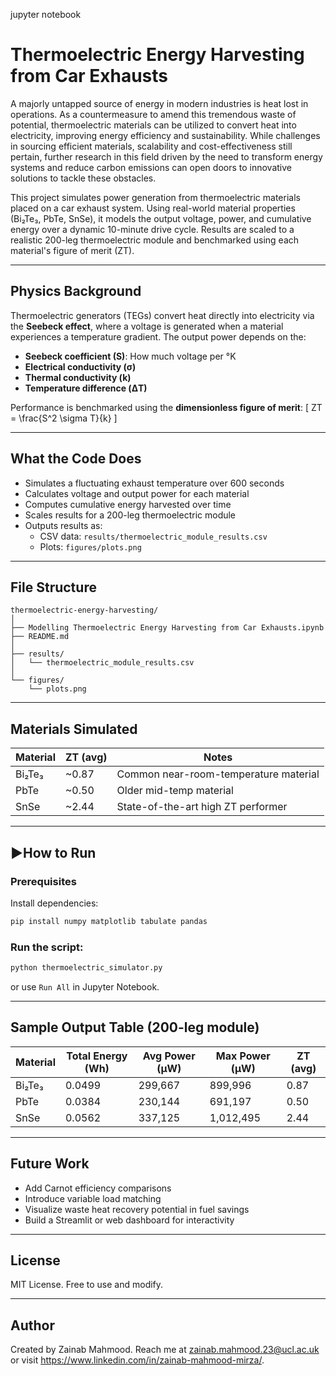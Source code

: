 jupyter notebook

# Thermoelectric Energy Harvesting from Car Exhausts 

A majorly untapped source of energy in modern industries is heat lost in operations. As a countermeasure to amend this tremendous waste of potential, thermoelectric materials can be utilized to convert heat  into electricity,  improving energy efficiency and sustainability. While challenges in sourcing efficient materials, scalability and cost-effectiveness still pertain, further research in this field driven by the need to transform energy systems and reduce carbon emissions can open doors to innovative solutions to tackle these obstacles. 

This project simulates power generation from thermoelectric materials placed on a car exhaust system. Using real-world material properties (Bi₂Te₃, PbTe, SnSe), it models the output voltage, power, and cumulative energy over a dynamic 10-minute drive cycle. Results are scaled to a realistic 200-leg thermoelectric module and benchmarked using each material's figure of merit (ZT).

---

## Physics Background

Thermoelectric generators (TEGs) convert heat directly into electricity via the **Seebeck effect**, where a voltage is generated when a material experiences a temperature gradient. The output power depends on the:
- **Seebeck coefficient (S)**: How much voltage per °K
- **Electrical conductivity (σ)**
- **Thermal conductivity (k)**
- **Temperature difference (ΔT)**

Performance is benchmarked using the **dimensionless figure of merit**:
\[
ZT = \frac{S^2 \sigma T}{k}
\]

---

## What the Code Does

- Simulates a fluctuating exhaust temperature over 600 seconds
- Calculates voltage and output power for each material
- Computes cumulative energy harvested over time
- Scales results for a 200-leg thermoelectric module
- Outputs results as:
  - CSV data: `results/thermoelectric_module_results.csv`
  - Plots: `figures/plots.png`

---

## File Structure

```
thermoelectric-energy-harvesting/
│
├── Modelling Thermoelectric Energy Harvesting from Car Exhausts.ipynb     
├── README.md
│
├── results/
│   └── thermoelectric_module_results.csv
│
└── figures/
    └── plots.png
```

---

## Materials Simulated

| Material | ZT (avg) | Notes |
|----------|----------|-------|
| Bi₂Te₃   | ~0.87    | Common near-room-temperature material |
| PbTe     | ~0.50    | Older mid-temp material              |
| SnSe     | ~2.44    | State-of-the-art high ZT performer   |

---

## ▶How to Run

### Prerequisites

Install dependencies:
```bash
pip install numpy matplotlib tabulate pandas
```

### Run the script:
```bash
python thermoelectric_simulator.py
```
or use `Run All` in Jupyter Notebook.

---

## Sample Output Table (200-leg module)

| Material | Total Energy (Wh) | Avg Power (μW) | Max Power (μW) | ZT (avg) |
|----------|-------------------|----------------|----------------|----------|
| Bi₂Te₃   | 0.0499             | 299,667        | 899,996        | 0.87     |
| PbTe     | 0.0384             | 230,144        | 691,197        | 0.50     |
| SnSe     | 0.0562             | 337,125        | 1,012,495      | 2.44     |

---

## Future Work

- Add Carnot efficiency comparisons
- Introduce variable load matching
- Visualize waste heat recovery potential in fuel savings
- Build a Streamlit or web dashboard for interactivity

---

## License

MIT License. Free to use and modify.

---

## Author

Created by Zainab Mahmood. Reach me at zainab.mahmood.23@ucl.ac.uk or visit https://www.linkedin.com/in/zainab-mahmood-mirza/.

